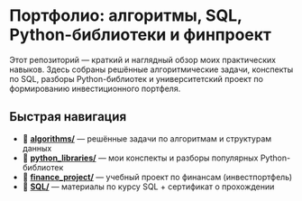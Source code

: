 # Портфолио: алгоритмы, SQL, Python-библиотеки и финпроект

Этот репозиторий — краткий и наглядный обзор моих практических навыков. Здесь собраны решённые алгоритмические задачи, конспекты по SQL, разборы Python-библиотек и университетский проект по формированию инвестиционного портфеля.

## Быстрая навигация
- 📂 **[algorithms/](./algorithms)** — решённые задачи по алгоритмам и структурам данных  
- 📂 **[python_libraries/](./python_libraries)** — мои конспекты и разборы популярных Python-библиотек  
- 📂 **[finance_project/](./finance_project)** — учебный проект по финансам (инвестпортфель)  
- 📂 **[SQL/](./SQL)** — материалы по курсу SQL + сертификат о прохождении
